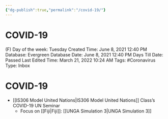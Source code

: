 ```yaml
---
{"dg-publish":true,"permalink":"/covid-19/"}
---
```


# COVID-19

(F) Day of the week: Tuesday
Created Time: June 8, 2021 12:40 PM
Database: Evergreen Database
Date: June 8, 2021 12:40 PM
Days Till Date: Passed
Last Edited Time: March 21, 2022 10:24 AM
Tags: #Coronavirus
Type: Inbox

# COVID-19

- [[IS306 Model United Nations\|IS306 Model United Nations]] Class’s COVID-19 UN Seminar
    - Focus on [[Fiji\|Fiji]]: [[UNGA Simulation 3\|UNGA Simulation 3]]